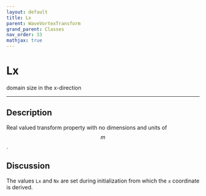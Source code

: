 ```yaml
---
layout: default
title: Lx
parent: WaveVortexTransform
grand_parent: Classes
nav_order: 33
mathjax: true
---
```


#  Lx

domain size in the x-direction


---

## Description
Real valued transform property with no dimensions and units of $$m$$.

## Discussion

The values `Lx` and `Nx` are set during initialization from which the `x` coordinate is derived.

